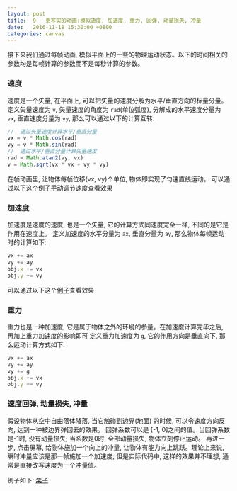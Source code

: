 ```yaml
---
layout: post
title:  9 - 更写实的动画:模拟速度, 加速度, 重力, 回弹, 动量损失, 冲量
date:   2016-11-18 15:30:00 +0800
categories: canvas
---
```


接下来我们通过每帧动画, 模拟平面上的一些的物理运动状态。以下的时间相关的参数均是每帧计算的参数而不是每秒计算的参数。

### 速度

速度是一个矢量, 在平面上, 可以把矢量的速度分解为水平/垂直方向的标量分量。
定义矢量速度为 `v`, 矢量速度的角度为 `rad`(单位弧度), 分解成的水平速度分量为 `vx`, 垂直速度分量为 `vy`, 那么可以通过以下的计算互转:

```javascript
//  通过矢量速度计算水平/垂直分量
vx = v * Math.cos(rad)
vy = v * Math.sin(rad)
//  通过水平/垂直分量计算矢量速度
rad = Math.atan2(vy, vx)
v = Math.sqrt(vx * vx + vy * vy)
```

在帧动画里, 让物体每帧位移(vx, vy)个单位, 物体即实现了匀速直线运动。
可以通过以下这个[例子](https://jsfiddle.net/aprilandjan/etuys9w7/)手动调节速度查看效果

### 加速度

加速度是速度的速度, 也是一个矢量, 它的计算方式同速度完全一样, 不同的是它是作用在速度上。
定义加速度的水平分量为 `ax`, 垂直分量为 `ay`, 那么物体每帧运动时的计算如下:

```javascript
vx += ax
vy += ay
obj.x += vx
obj.y += vy
```

可以通过以下这个[例子](https://jsfiddle.net/aprilandjan/64ay4cw4/)查看效果

### 重力

重力也是一种加速度, 它是属于物体之外的环境的参量。在加速度计算完毕之后, 再加上重力加速度的影响即可
定义重力加速度为 `g`, 它的作用方向是垂直向下, 那么运动计算方式如下:

```javascript
vx += ax
vy += ay
vy += g
obj.x += vx
obj.y += vy
```

### 速度回弹, 动量损失, 冲量

假设物体从空中自由落体降落, 当它触碰到边界(地面) 的时候, 可以令速度方向反向, 达到一种被边界弹回去的效果。
回弹系数可以是 [-1, 0]之间的值。当回弹系数是-1时, 没有动量损失; 当系数是0时, 全部动量损失, 物体立刻停止运动。
再进一步, 点击屏幕, 给物体施加一个向上的冲量, 让物体有能力向上跳跃。理论上来说, 瞬时冲量应该是那一帧施加一个加速度; 但是实际代码中, 这样的效果并不理想, 通常是直接改写速度为一个冲量值。

例子如下: [栗子](https://jsfiddle.net/aprilandjan/1dgcmctv/)